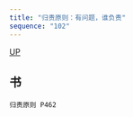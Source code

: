 ```yaml
---
title: "归责原则：有问题，谁负责"
sequence: "102"
---
```


[UP](/law/civil-law-index.html)

## 书

```text
归责原则 P462
```


